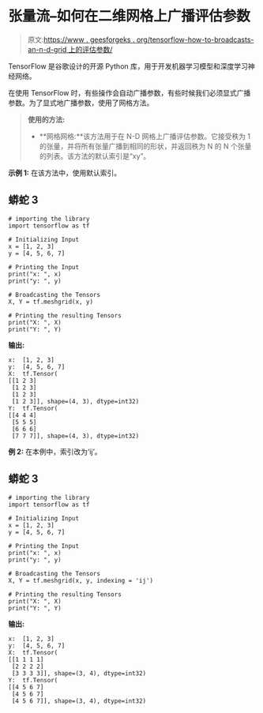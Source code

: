 # 张量流–如何在二维网格上广播评估参数

> 原文:[https://www . geesforgeks . org/tensorflow-how-to-broadcasts-an-n-d-grid 上的评估参数/](https://www.geeksforgeeks.org/tensorflow-how-to-broadcasts-parameters-for-evaluation-on-an-n-d-grid/)

TensorFlow 是谷歌设计的开源 Python 库，用于开发机器学习模型和深度学习神经网络。

在使用 TensorFlow 时，有些操作会自动广播参数，有些时候我们必须显式广播参数。为了显式地广播参数，使用了网格方法。

> **使用的方法:**
> 
> *   **网格网格:**该方法用于在 N-D 网格上广播评估参数。它接受秩为 1 的张量，并将所有张量广播到相同的形状，并返回秩为 N 的 N 个张量的列表。该方法的默认索引是“xy”。

**示例 1:** 在该方法中，使用默认索引。

## 蟒蛇 3

```
# importing the library
import tensorflow as tf

# Initializing Input
x = [1, 2, 3]
y = [4, 5, 6, 7]

# Printing the Input
print("x: ", x)
print("y: ", y)

# Broadcasting the Tensors
X, Y = tf.meshgrid(x, y)

# Printing the resulting Tensors
print("X: ", X)
print("Y: ", Y)
```

**输出:**

```
x:  [1, 2, 3]
y:  [4, 5, 6, 7]
X:  tf.Tensor(
[[1 2 3]
 [1 2 3]
 [1 2 3]
 [1 2 3]], shape=(4, 3), dtype=int32)
Y:  tf.Tensor(
[[4 4 4]
 [5 5 5]
 [6 6 6]
 [7 7 7]], shape=(4, 3), dtype=int32)

```

**例 2:** 在本例中，索引改为‘ij’。

## 蟒蛇 3

```
# importing the library
import tensorflow as tf

# Initializing Input
x = [1, 2, 3]
y = [4, 5, 6, 7]

# Printing the Input
print("x: ", x)
print("y: ", y)

# Broadcasting the Tensors
X, Y = tf.meshgrid(x, y, indexing = 'ij')

# Printing the resulting Tensors
print("X: ", X)
print("Y: ", Y)
```

**输出:**

```
x:  [1, 2, 3]
y:  [4, 5, 6, 7]
X:  tf.Tensor(
[[1 1 1 1]
 [2 2 2 2]
 [3 3 3 3]], shape=(3, 4), dtype=int32)
Y:  tf.Tensor(
[[4 5 6 7]
 [4 5 6 7]
 [4 5 6 7]], shape=(3, 4), dtype=int32)

```